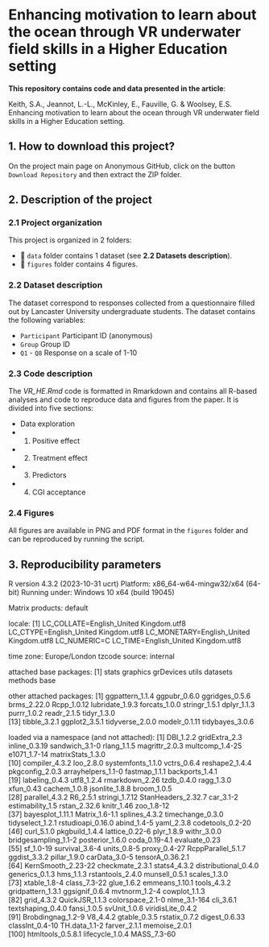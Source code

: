 # **Enhancing motivation to learn about the ocean through VR underwater field skills in a Higher Education setting**

**This repository contains code and data presented in the article**:
  
Keith, S.A., Jeannot, L.-L., McKinley, E., Fauville, G. & Woolsey, E.S. Enhancing motivation to learn about the ocean through VR underwater field skills in a Higher Education setting.


## 1. How to download this project?

On the project main page on Anonymous GitHub, click on the button `Download Repository` and then extract the ZIP folder.



## 2. Description of the project

### 2.1 Project organization

This project is organized in 2 folders:
  
* :file_folder:	`data` folder contains 1 dataset (see **2.2 Datasets description**).
* :file_folder:	`figures` folder contains 4 figures.


### 2.2 Dataset description

The dataset correspond to responses collected from a questionnaire filled out by Lancaster University undergraduate students. 
The dataset contains the following variables:
- `Participant` Participant ID (anonymous)
- `Group` Group ID 
- `Q1` - `Q8` Response on a scale of 1-10

### 2.3 Code description

The _VR_HE.Rmd_ code is formatted in Rmarkdown and contains all R-based analyses and code to reproduce data and figures from the paper. It is divided into five sections:

* Data exploration
* 1. Positive effect
* 2. Treatment effect
* 3. Predictors
* 4. CGI acceptance

### 2.4 Figures

All figures are available in PNG and PDF format in the `figures` folder and can be reproduced by running the script. 

## 3. Reproducibility parameters

R version 4.3.2 (2023-10-31 ucrt)
Platform: x86_64-w64-mingw32/x64 (64-bit)
Running under: Windows 10 x64 (build 19045)

Matrix products: default

locale:
[1] LC_COLLATE=English_United Kingdom.utf8  LC_CTYPE=English_United Kingdom.utf8    LC_MONETARY=English_United Kingdom.utf8 LC_NUMERIC=C                            LC_TIME=English_United Kingdom.utf8    

time zone: Europe/London
tzcode source: internal

attached base packages:
[1] stats     graphics  grDevices utils     datasets  methods   base     

other attached packages:
 [1] ggpattern_1.1.4 ggpubr_0.6.0    ggridges_0.5.6  brms_2.22.0     Rcpp_1.0.12     lubridate_1.9.3 forcats_1.0.0   stringr_1.5.1   dplyr_1.1.3     purrr_1.0.2     readr_2.1.5     tidyr_1.3.0    
[13] tibble_3.2.1    ggplot2_3.5.1   tidyverse_2.0.0 modelr_0.1.11   tidybayes_3.0.6

loaded via a namespace (and not attached):
  [1] DBI_1.2.2            gridExtra_2.3        inline_0.3.19        sandwich_3.1-0       rlang_1.1.5          magrittr_2.0.3       multcomp_1.4-25      e1071_1.7-14         matrixStats_1.3.0   
 [10] compiler_4.3.2       loo_2.8.0            systemfonts_1.1.0    vctrs_0.6.4          reshape2_1.4.4       pkgconfig_2.0.3      arrayhelpers_1.1-0   fastmap_1.1.1        backports_1.4.1     
 [19] labeling_0.4.3       utf8_1.2.4           rmarkdown_2.26       tzdb_0.4.0           ragg_1.3.0           xfun_0.43            cachem_1.0.8         jsonlite_1.8.8       broom_1.0.5         
 [28] parallel_4.3.2       R6_2.5.1             stringi_1.7.12       StanHeaders_2.32.7   car_3.1-2            estimability_1.5     rstan_2.32.6         knitr_1.46           zoo_1.8-12          
 [37] bayesplot_1.11.1     Matrix_1.6-1.1       splines_4.3.2        timechange_0.3.0     tidyselect_1.2.1     rstudioapi_0.16.0    abind_1.4-5          yaml_2.3.8           codetools_0.2-20    
 [46] curl_5.1.0           pkgbuild_1.4.4       lattice_0.22-6       plyr_1.8.9           withr_3.0.0          bridgesampling_1.1-2 posterior_1.6.0      coda_0.19-4.1        evaluate_0.23       
 [55] sf_1.0-19            survival_3.6-4       units_0.8-5          proxy_0.4-27         RcppParallel_5.1.7   ggdist_3.3.2         pillar_1.9.0         carData_3.0-5        tensorA_0.36.2.1    
 [64] KernSmooth_2.23-22   checkmate_2.3.1      stats4_4.3.2         distributional_0.4.0 generics_0.1.3       hms_1.1.3            rstantools_2.4.0     munsell_0.5.1        scales_1.3.0        
 [73] xtable_1.8-4         class_7.3-22         glue_1.6.2           emmeans_1.10.1       tools_4.3.2          gridpattern_1.3.1    ggsignif_0.6.4       mvtnorm_1.2-4        cowplot_1.1.3       
 [82] grid_4.3.2           QuickJSR_1.1.3       colorspace_2.1-0     nlme_3.1-164         cli_3.6.1            textshaping_0.4.0    fansi_1.0.5          svUnit_1.0.6         viridisLite_0.4.2   
 [91] Brobdingnag_1.2-9    V8_4.4.2             gtable_0.3.5         rstatix_0.7.2        digest_0.6.33        classInt_0.4-10      TH.data_1.1-2        farver_2.1.1         memoise_2.0.1       
[100] htmltools_0.5.8.1    lifecycle_1.0.4      MASS_7.3-60         

